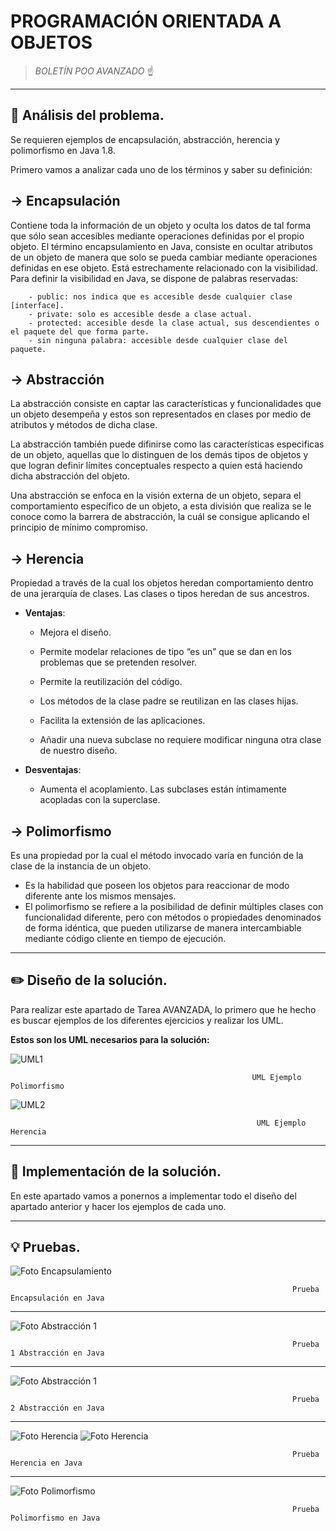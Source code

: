 # PROGRAMACIÓN ORIENTADA A OBJETOS


> *BOLETÍN POO AVANZADO* ☝️



---




## 🔎 Análisis del problema.


Se requieren ejemplos de encapsulación, abstracción, herencia y polimorfismo en Java 1.8.

Primero vamos a analizar cada uno de los términos y saber su definición:
## -> Encapsulación
  Contiene toda la información de un objeto y oculta los datos de tal forma que sólo sean accesibles mediante operaciones definidas por el propio      objeto.
  El término encapsulamiento en Java, consiste en ocultar atributos de un objeto de manera que solo se pueda cambiar mediante operaciones definidas en ese objeto. Está   estrechamente relacionado con la visibilidad. 
  Para definir la visibilidad en Java, se dispone de palabras reservadas:
  
  
        - public: nos indica que es accesible desde cualquier clase [interface].
        - private: solo es accesible desde a clase actual.
        - protected: accesible desde la clase actual, sus descendientes o el paquete del que forma parte.
        - sin ninguna palabra: accesible desde cualquier clase del paquete.
  
## -> Abstracción
La abstracción consiste en captar las características y funcionalidades que un objeto desempeña y estos son representados en clases por medio de atributos y métodos de dicha clase.

La abstracción también puede difinirse como las características especificas de un objeto, aquellas que lo distinguen de los demás tipos de objetos y que logran definir límites conceptuales respecto a quien está haciendo dicha abstracción del objeto.

Una abstracción se enfoca en la visión externa de un objeto,  separa el comportamiento  específico de un objeto, a esta división que realiza se le conoce como la barrera de abstracción, la cuál se consigue aplicando el principio de mínimo compromiso.

## -> Herencia
Propiedad a través de la cual los objetos heredan comportamiento dentro de una jerarquía de clases.
Las clases o tipos heredan de sus ancestros.

 - **Ventajas**:
 
      - Mejora el diseño.
      
      - Permite modelar relaciones de tipo “es un” que se dan en los
      problemas que se pretenden resolver.
      
      - Permite la reutilización del código.
      
      - Los métodos de la clase padre se reutilizan en las clases hijas.
      
      - Facilita la extensión de las aplicaciones.
      
      - Añadir una nueva subclase no requiere modificar ninguna otra clase
      de nuestro diseño.
      
      
 - **Desventajas**:
 
      - Aumenta el acoplamiento. Las subclases están íntimamente acopladas con la superclase.

## -> Polimorfismo
Es una propiedad por la cual el método invocado varía en función de la clase de la instancia de un objeto.
- Es la habilidad que poseen los objetos para reaccionar de modo diferente ante los mismos mensajes.
- El polimorfismo se refiere a la posibilidad de definir múltiples clases con funcionalidad diferente, pero con métodos o propiedades denominados de forma
idéntica, que pueden utilizarse de manera intercambiable mediante código cliente en tiempo de ejecución.



---



## ✏️ Diseño de la solución.

Para realizar este apartado de Tarea AVANZADA, lo primero que he hecho es buscar ejemplos de los diferentes ejercicios y realizar los UML.




**Estos son los UML necesarios para la solución:**

![UML1](images/UMLPolimorfismo.PNG)

                                                          UML Ejemplo Polimorfismo
                                                

![UML2](images/UMLHerencia.PNG)

                                                           UML Ejemplo Herencia




---





## 📝 Implementación de la solución.

En este apartado vamos a ponernos a implementar todo el diseño del apartado anterior y hacer los ejemplos de cada uno.


---




## 💡 Pruebas.

![Foto Encapsulamiento](images/Captura2.PNG)

                                                                   Prueba Encapsulación en Java



---




![Foto Abstracción 1](images/Captura4.PNG)

                                                                   Prueba 1 Abstracción en Java



---






![Foto Abstracción 1](images/Captura5.PNG)

                                                                   Prueba 2 Abstracción en Java



---





![Foto Herencia](images/Captura3.PNG)
![Foto Herencia](images/Captura3_1.PNG)

                                                                   Prueba Herencia en Java
                                                                   
                                                                   
                                                                   
                                                                   
 ---

![Foto Polimorfismo](images/Captura1.PNG)

                                                                   Prueba Polimorfismo en Java








